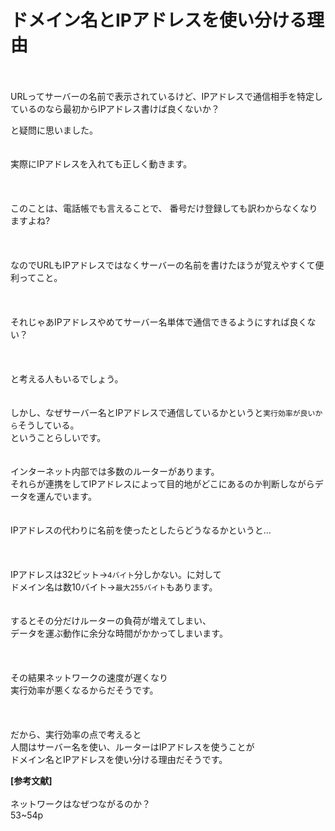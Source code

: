 # ドメイン名とIPアドレスを使い分ける理由
<br />
<br />
URLってサーバーの名前で表示されているけど、IPアドレスで通信相手を特定しているのなら最初からIPアドレス書けば良くないか？  

と疑問に思いました。  
<br />
<br />
実際にIPアドレスを入れても正しく動きます。  
<br />
<br />
<br />
このことは、電話帳でも言えることで、
番号だけ登録しても訳わからなくなりますよね?  
<br />
<br />
<br />
なのでURLもIPアドレスではなくサーバーの名前を書けたほうが覚えやすくて便利ってこと。  
<br />
<br />
<br />
それじゃあIPアドレスやめてサーバー名単体で通信できるようにすれば良くない？  
<br />
<br />
<br />
と考える人もいるでしょう。
<br />
<br />
<br />
しかし、なぜサーバー名とIPアドレスで通信しているかというと`実行効率が良いから`そうしている。  
ということらしいです。
<br />
<br />
<br />
インターネット内部では多数のルーターがあります。  
それらが連携をしてIPアドレスによって目的地がどこにあるのか判断しながらデータを運んでいます。
<br />
<br />
<br />
IPアドレスの代わりに名前を使ったとしたらどうなるかというと...  
<br />
<br />
<br />
IPアドレスは32ビット→`4バイト`分しかない。に対して  
ドメイン名は数10バイト→`最大255バイト`もあります。
<br />
<br />
<br />
するとその分だけルーターの負荷が増えてしまい、  
データを運ぶ動作に余分な時間がかかってしまいます。  
<br />
<br />
<br />
その結果ネットワークの速度が遅くなり  
実行効率が悪くなるからだそうです。  
<br />
<br />
<br />
だから、実行効率の点で考えると  
人間はサーバー名を使い、ルーターはIPアドレスを使うことが  
ドメイン名とIPアドレスを使い分ける理由だそうです。

**[参考文献]**  
<br />
ネットワークはなぜつながるのか？  
53~54p  
